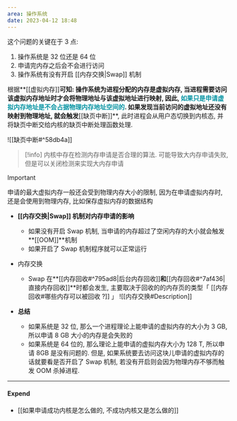 ```yaml
---
area: 操作系统
date: 2023-04-12 18:48
---
```

这个问题的关键在于 3 点:
1. 操作系统是 32 位还是 64 位
2. 申请完内存之后会不会进行访问
3. 操作系统有没有开启 [[内存交换|Swap]] 机制

根据**[[虚拟内存]]**可知:
操作系统为进程分配的内存是虚拟内存, 当进程需要访问该虚拟内存地址时才会将物理地址与该虚拟地址进行映射, 因此, **<font color="#0593A2">如果只是申请虚拟内存地址是不会占据物理内存地址空间的</font>**. 
如果发现当前访问的虚拟地址还没有映射到物理地址, 就会触发**[[缺页中断]]**, 此时进程会从用户态切换到内核态, 并将缺页中断交给内核的缺页中断处理函数处理. 

![[缺页中断#^58db4a]]

> [!info] 
> 内核中存在检测内存申请是否合理的算法. 可能导致大内存申请失败, 但是可以关闭检测来实现大内存申请

> [!important] 
> 申请的最大虚拟内存一般还会受到物理内存大小的限制, 因为在申请虚拟内存时, 还是会使用到物理内存, 比如保存虚拟内存的数据结构

- **[[内存交换|Swap]] 机制对内存申请的影响**
    - 如果没有开启 Swap 机制, 当申请的内存超过了空闲内存的大小就会触发**[[OOM]]**机制
    - 如果开启了 Swap 机制程序就可以正常运行
- 内存交换
    - Swap 在**[[内存回收#^795ad8|后台内存回收]]**和**[[内存回收#^7af436|直接内存回收]]**时都会发生, 主要取决于回收的的内存页的类型「 [[内存回收#哪些内存可以被回收 ?]] 」
    ![[内存交换#Description]]

- **总结**
    - 如果系统是 32 位, 那么一个进程理论上能申请的虚拟内存的大小为 3 GB, 所以申请 8 GB 大小的内存是会失败的 
    - 如果系统是 64 位的, 那么理论上能申请的虚拟内存大小为 128 T, 所以申请 8GB 是没有问题的. 但是, 如果系统要去访问这块儿申请的虚拟内存的话就要看是否开启了 Swap 机制, 若没有开启则会因为物理内存不够而触发 OOM 杀掉进程.


---
#### Expend
- [[如果申请成功内核是怎么做的, 不成功内核又是怎么做的]]
